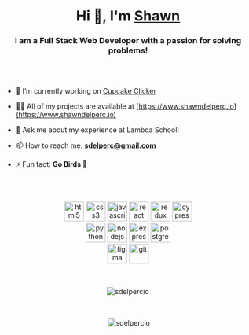 <h1 align="center">Hi 👋, I'm <a href="https://linkedin.com/in/shawn-delpercio" target="blank">Shawn</a></h1>
<h3 align="center">I am a Full Stack Web Developer with a passion for solving problems!</h3>
<br><br>

- 🔭 I’m currently working on [Cupcake Clicker](https://github.com/sdelpercio/cupcake-clicker)

- 👨‍💻 All of my projects are available at [https://www.shawndelperc.io](https://www.shawndelperc.io)

- 💬 Ask me about my experience at Lambda School!

- 📫 How to reach me: **sdelperc@gmail.com**

- ⚡ Fun fact: **Go Birds 🦅**

<br><br>
<p align="center">
  <img src="https://devicons.github.io/devicon/devicon.git/icons/html5/html5-original-wordmark.svg" alt="html5" width="40" height="40"/>
  <img src="https://devicons.github.io/devicon/devicon.git/icons/css3/css3-original-wordmark.svg" alt="css3" width="40" height="40"/>
  <img src="https://devicons.github.io/devicon/devicon.git/icons/javascript/javascript-original.svg" alt="javascript" width="40" height="40"/>
  <img src="https://devicons.github.io/devicon/devicon.git/icons/react/react-original-wordmark.svg" alt="react" width="40" height="40"/>
  <img src="https://devicons.github.io/devicon/devicon.git/icons/redux/redux-original.svg" alt="redux" width="40" height="40"/>
  <img src="https://raw.githubusercontent.com/simple-icons/simple-icons/6e46ec1fc23b60c8fd0d2f2ff46db82e16dbd75f/icons/cypress.svg" alt="cypress" width="40" height="40"/>
  <br>
  <img src="https://devicons.github.io/devicon/devicon.git/icons/python/python-original.svg" alt="python" width="40" height="40"/>
  <img src="https://devicons.github.io/devicon/devicon.git/icons/nodejs/nodejs-original-wordmark.svg" alt="nodejs" width="40" height="40"/>
  <img src="https://devicons.github.io/devicon/devicon.git/icons/express/express-original-wordmark.svg" alt="express" width="40" height="40"/> 
  <img src="https://devicons.github.io/devicon/devicon.git/icons/postgresql/postgresql-original-wordmark.svg" alt="postgresql" width="40" height="40"/>
  <br>
  <img src="https://www.vectorlogo.zone/logos/figma/figma-icon.svg" alt="figma" width="40" height="40"/> 
  <img src="https://www.vectorlogo.zone/logos/git-scm/git-scm-icon.svg" alt="git" width="40" height="40"/> 
</p>
<br>
<p align="center"><img align="center" src="https://github-readme-stats.vercel.app/api/top-langs/?username=sdelpercio&layout=compact" alt="sdelpercio" /></p>
<br>
<p align="center">&nbsp;<img align="center" src="https://github-readme-stats.vercel.app/api?username=sdelpercio&show_icons=true" alt="sdelpercio" /></p>

